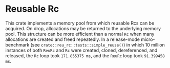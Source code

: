 # Reusable Rc

This crate implements a memory pool from which reusable Rcs can be acquired. On drop, allocations may be returned to the underlying memory pool. This structure can be more efficient than a normal `Rc` when many allocations are created and freed repeatedly. In a release-mode micro-benchmark (see `crate::reu_rc::tests::simple_reuse()`) in which 10 million instances of both `ReuRc` and `Rc` were created, cloned, dereferenced, and released, the `Rc` loop took `171.855375 ms`, and the `ReuRc` loop took `91.399458 ms`.
